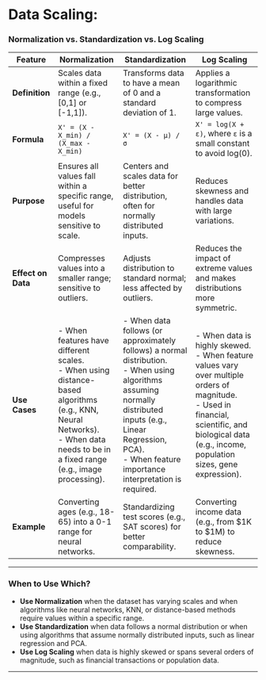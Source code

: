 
# Data Scaling: 

### Normalization vs. Standardization vs. Log Scaling

| **Feature**      | **Normalization** | **Standardization** | **Log Scaling** |
|-----------------|------------------|--------------------|----------------|
| **Definition**   | Scales data within a fixed range (e.g., [0,1] or [-1,1]). | Transforms data to have a mean of 0 and a standard deviation of 1. | Applies a logarithmic transformation to compress large values. |
| **Formula**      | `X' = (X - X_min) / (X_max - X_min)` | `X' = (X - μ) / σ` | `X' = log(X + ε)`, where `ε` is a small constant to avoid log(0). |
| **Purpose**      | Ensures all values fall within a specific range, useful for models sensitive to scale. | Centers and scales data for better distribution, often for normally distributed inputs. | Reduces skewness and handles data with large variations. |
| **Effect on Data** | Compresses values into a smaller range; sensitive to outliers. | Adjusts distribution to standard normal; less affected by outliers. | Reduces the impact of extreme values and makes distributions more symmetric. |
| **Use Cases**    | - When features have different scales.  <br> - When using distance-based algorithms (e.g., KNN, Neural Networks). <br> - When data needs to be in a fixed range (e.g., image processing). | - When data follows (or approximately follows) a normal distribution. <br> - When using algorithms assuming normally distributed inputs (e.g., Linear Regression, PCA). <br> - When feature importance interpretation is required. | - When data is highly skewed. <br> - When feature values vary over multiple orders of magnitude. <br> - Used in financial, scientific, and biological data (e.g., income, population sizes, gene expression). |
| **Example**      | Converting ages (e.g., 18-65) into a 0-1 range for neural networks. | Standardizing test scores (e.g., SAT scores) for better comparability. | Converting income data (e.g., from $1K to $1M) to reduce skewness. |

---

### When to Use Which?
- **Use Normalization** when the dataset has varying scales and when algorithms like neural networks, KNN, or distance-based methods require values within a specific range.
- **Use Standardization** when data follows a normal distribution or when using algorithms that assume normally distributed inputs, such as linear regression and PCA.
- **Use Log Scaling** when data is highly skewed or spans several orders of magnitude, such as financial transactions or population data.


---
